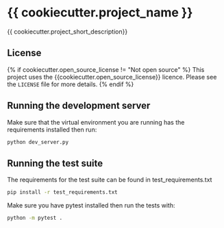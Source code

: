 # {{ cookiecutter.project_name }}

{{ cookiecutter.project_short_description}}

## License

{% if cookiecutter.open_source_license != "Not open source" %}
This project uses the {{cookiecutter.open_source_license}} licence. Please see the `LICENSE` file for more details.
{% endif %}

## Running the development server

Make sure that the virtual environment you are running has the requirements installed then run:

```bash
python dev_server.py
```

## Running the test suite

The requirements for the test suite can be found in test_requirements.txt

```bash
pip install -r test_requirements.txt
```

Make sure you have pytest installed then run the tests with:

```bash
python -m pytest .
```
